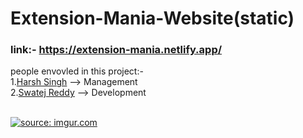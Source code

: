# Extension-Mania-Website(static)
### link:- https://extension-mania.netlify.app/
people envovled in this project:-
<br/>
1.[Harsh Singh](https://github.com/harsh903)  --> Management
<br/>
2.[Swatej Reddy](https://github.com/SwatejReddy)  --> Development


<br>
<a href="https://imgur.com/c9lMZlF"><img src="https://i.imgur.com/c9lMZlF.png" title="source: imgur.com" /></a>
